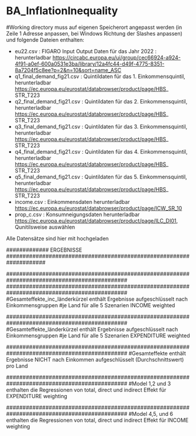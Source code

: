 # BA_InflationInequality
#Working directory muss auf eigenen Speicherort angepasst werden (in Zeile 1 Adresse anpassen, bei Windows Richtung der Slashes anpassen) und folgende Dateien enthalten:
- eu22.csv : FIGARO Input Output Daten für das Jahr 2022 : herunterladbar https://circabc.europa.eu/ui/group/cec66924-a924-4f91-a0ef-600a0531e3ba/library/12a4fc44-d49f-4775-8351-8a7204f5c8ee?p=2&n=10&sort=name_ASC
- q1_final_demand_fig21.csv : Quintildaten für das 1. Einkommensquintil, herunterladbar  https://ec.europa.eu/eurostat/databrowser/product/page/HBS_
STR_T223
- q2_final_demand_fig21.csv : Quintildaten für das 2. Einkommensquintil, herunterladbar  https://ec.europa.eu/eurostat/databrowser/product/page/HBS_
STR_T223
- q3_final_demand_fig21.csv : Quintildaten für das 3. Einkommensquintil, herunterladbar  https://ec.europa.eu/eurostat/databrowser/product/page/HBS_
STR_T223
- q4_final_demand_fig21.csv : Quintildaten für das 4. Einkommensquintil, herunterladbar  https://ec.europa.eu/eurostat/databrowser/product/page/HBS_
STR_T223
- q5_final_demand_fig21.csv : Quintildaten für das 5. Einkommensquintil, herunterladbar  https://ec.europa.eu/eurostat/databrowser/product/page/HBS_
STR_T223
- income.csv : Einkommensdaten herunterladbar https://ec.europa.eu/eurostat/databrowser/product/page/ICW_SR_10
- prop_c.csv : Konsumneigungsdaten herunterladbar https://ec.europa.eu/eurostat/databrowser/product/page/ILC_DI01, Qunitilsweise auswählen

Alle Datensätze sind hier mit hochgeladen

############# ERGEBNISSE ####################################################################

#############################################################################################
#############################################################################################
#Gesamteffekte_inc_länderkürzel enthält Ergebnisse aufgeschlüsselt nach Einkommensgruppen
#je Land für alle 5 Szenarien INCOME weighted

#############################################################################################
#Gesamteffekte_länderkürzel enthält Ergebnisse aufgeschlüsselt nach Einkommensgruppen
#je Land für alle 5 Szenarien EXPENDITURE weighted

#############################################################################################
#Gesamteffekte enthält Ergebnisse NICHT nach Einkommen aufgeschlüsselt (Durchschnittswert) pro Land

#############################################################################################
#Model 1,2 und 3 enthalten die Regressionen von total, direct und indirect Effekt für EXPENDITURE weighting

#############################################################################################
#Model 4,5, und 6 enthalten die Regressionen von total, direct und indirect Effekt für INCOME weighting

